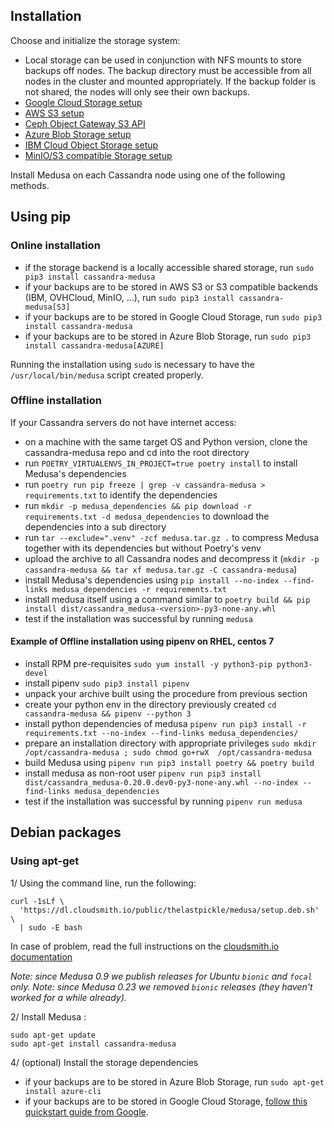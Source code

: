 Installation
------------
Choose and initialize the storage system:

* Local storage can be used in conjunction with NFS mounts to store backups off nodes. The backup directory must be accessible from all nodes in the cluster and mounted appropriately. If the backup folder is not shared, the nodes will only see their own backups.
* [Google Cloud Storage setup](/docs/gcs_setup.md)
* [AWS S3 setup](/docs/aws_s3_setup.md)
* [Ceph Object Gateway S3 API](/docs/ceph_s3_setup.md)
* [Azure Blob Storage setup](/docs/azure_blobs_setup.md)
* [IBM Cloud Object Storage setup](/docs/ibm_cloud_setup.md)
* [MinIO/S3 compatible Storage setup](/docs/minio_setup.md)

Install Medusa on each Cassandra node using one of the following methods.

## Using pip
### Online installation

* if the storage backend is a locally accessible shared storage, run `sudo pip3 install cassandra-medusa`
* if your backups are to be stored in AWS S3 or S3 compatible backends (IBM, OVHCloud, MinIO, ...), run `sudo pip3 install cassandra-medusa[S3]`
* if your backups are to be stored in Google Cloud Storage, run `sudo pip3 install cassandra-medusa`
* if your backups are to be stored in Azure Blob Storage, run `sudo pip3 install cassandra-medusa[AZURE]`

Running the installation using `sudo` is necessary to have the `/usr/local/bin/medusa` script created properly.

### Offline installation

If your Cassandra servers do not have internet access:  

- on a machine with the same target OS and Python version, clone the cassandra-medusa repo and cd into the root directory
- run `POETRY_VIRTUALENVS_IN_PROJECT=true poetry install` to install Medusa's dependencies
- run `poetry run pip freeze | grep -v cassandra-medusa > requirements.txt` to identify the dependencies
- run `mkdir -p medusa_dependencies && pip download -r requirements.txt -d medusa_dependencies` to download the dependencies into a sub directory
- run `tar --exclude=".venv" -zcf medusa.tar.gz .` to compress Medusa together with its dependencies but without Poetry's venv
- upload the archive to all Cassandra nodes and decompress it (`mkdir -p cassandra-medusa && tar xf medusa.tar.gz -C cassandra-medusa`)
- install Medusa's dependencies using `pip install --no-index --find-links medusa_dependencies -r requirements.txt`
- install medusa itself using a command similar to `poetry build && pip install dist/cassandra_medusa-<version>-py3-none-any.whl`
- test if the installation was successful by running `medusa` 

#### Example of Offline installation using pipenv on RHEL, centos 7

- install RPM pre-requisites `sudo yum install -y python3-pip python3-devel`
- install pipenv `sudo pip3 install pipenv`
- unpack your archive built using the procedure from previous section
- create your python env in the directory previously created `cd cassandra-medusa && pipenv --python 3`
- install python dependencies of medusa `pipenv run pip3 install -r requirements.txt --no-index --find-links medusa_dependencies/`
- prepare an installation directory with appropriate privileges `sudo mkdir /opt/cassandra-medusa ; sudo chmod go+rwX  /opt/cassandra-medusa`
- build Medusa using `pipenv run pip3 install poetry && poetry build`
- install medusa as non-root user `pipenv run pip3 install dist/cassandra_medusa-0.20.0.dev0-py3-none-any.whl --no-index --find-links medusa_dependencies`
- test if the installation was successful by running `pipenv run medusa` 

## Debian packages
### Using apt-get
1/ Using the command line, run the following:

```
curl -1sLf \
  'https://dl.cloudsmith.io/public/thelastpickle/medusa/setup.deb.sh' \
  | sudo -E bash
```

In case of problem, read the full instructions on the [cloudsmith.io documentation](https://cloudsmith.io/~thelastpickle/repos/medusa/setup/#formats-deb)

*Note: since Medusa 0.9 we publish releases for Ubuntu `bionic` and `focal` only.*
*Note: since Medusa 0.23 we removed `bionic` releases (they haven't worked for a while already).*

2/ Install Medusa :

```
sudo apt-get update
sudo apt-get install cassandra-medusa
```

4/ (optional) Install the storage dependencies

* if your backups are to be stored in Azure Blob Storage, run `sudo apt-get install azure-cli`
* if your backups are to be stored in Google Cloud Storage, [follow this quickstart guide from Google](https://cloud.google.com/sdk/docs/quickstart-debian-ubuntu).
